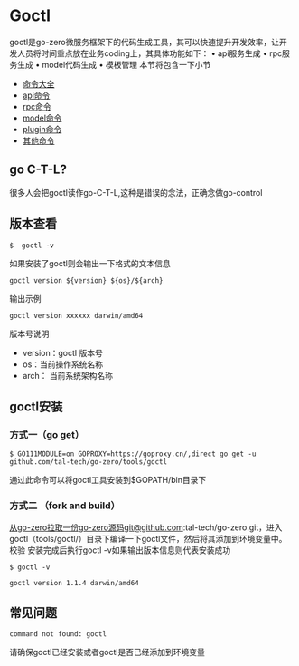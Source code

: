 # Goctl
goctl是go-zero微服务框架下的代码生成工具，其可以快速提升开发效率，让开发人员将时间重点放在业务coding上，其具体功能如下：
• api服务生成
• rpc服务生成
• model代码生成
• 模板管理
本节将包含一下小节
* [命令大全](goctl-commands.md)
* [api命令](goctl-api.md)
* [rpc命令](goctl-rpc.md)
* [model命令](goctl-model.md)
* [plugin命令](goctl-plugin.md)
* [其他命令](goctl-other.md)

## go C-T-L?
很多人会把goctl读作go-C-T-L,这种是错误的念法，正确念做go-control

## 版本查看
```shell
$  goctl -v
```

如果安装了goctl则会输出一下格式的文本信息
```text
goctl version ${version} ${os}/${arch}
```

输出示例
```text
goctl version xxxxxx darwin/amd64
```

版本号说明
* version：goctl 版本号
* os：当前操作系统名称
* arch： 当前系统架构名称

## goctl安装
### 方式一（go get）
```shell
$ GO111MODULE=on GOPROXY=https://goproxy.cn/,direct go get -u github.com/tal-tech/go-zero/tools/goctl
```

通过此命令可以将goctl工具安装到$GOPATH/bin目录下

### 方式二 （fork and build）
从go-zero拉取一份go-zero源码git@github.com:tal-tech/go-zero.git，进入goctl（tools/goctl/）目录下编译一下goctl文件，然后将其添加到环境变量中。
校验
安装完成后执行goctl -v如果输出版本信息则代表安装成功

```shell
$ goctl -v
```
```text
goctl version 1.1.4 darwin/amd64
```

## 常见问题
```
command not found: goctl
```
请确保goctl已经安装或者goctl是否已经添加到环境变量